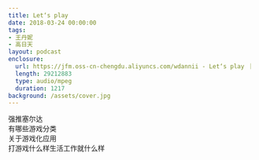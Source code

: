 ```yaml
---
title: Let‘s play
date: 2018-03-24 00:00:00
tags:
- 王丹妮
- 高日天
layout: podcast
enclosure:
  url: https://jfm.oss-cn-chengdu.aliyuncs.com/wdannii - Let‘s play ｜ The Jungle.mp3
  length: 29212883
  type: audio/mpeg
  duration: 1217
background: /assets/cover.jpg
---
```

强推塞尔达  
有哪些游戏分类  
关于游戏化应用  
打游戏什么样生活工作就什么样
